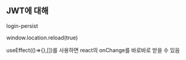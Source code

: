 ## JWT에 대해





login-persist

window.location.reload(true)

useEffect(()=>{},[])를 사용하면 react의 onChange를 바로바로 받을 수 있음